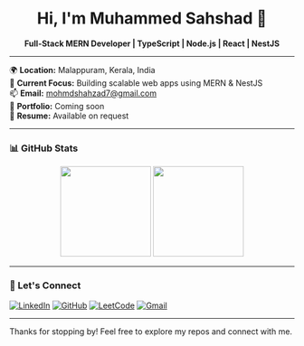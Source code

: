 <h1 align="center">Hi, I'm Muhammed Sahshad 👋</h1>
<p align="center"><strong>Full-Stack MERN Developer | TypeScript | Node.js | React | NestJS</strong></p>

---

🌍 **Location:** Malappuram, Kerala, India  
💼 **Current Focus:** Building scalable web apps using MERN & NestJS  
📫 **Email:** [mohmdshahzad7@gmail.com](mailto:mohmdshahzad7@gmail.com)  
🔗 **Portfolio:** Coming soon  
📎 **Resume:** Available on request

---

### 📊 GitHub Stats

<p align="center">
  <img src="https://github-readme-stats.vercel.app/api?username=sahshad&show_icons=true&theme=tokyonight" height="160" />
  <img src="https://github-readme-stats.vercel.app/api/top-langs/?username=sahshad&layout=compact&theme=tokyonight" height="160" />
</p>

---

### 📌 Let's Connect

[![LinkedIn](https://img.shields.io/badge/LinkedIn-blue?style=flat-square&logo=linkedin&logoColor=white)](https://linkedin.com/in/muhammed-sahshad-702379275)
[![GitHub](https://img.shields.io/badge/GitHub-black?style=flat-square&logo=github&logoColor=white)](https://github.com/sahshad)
[![LeetCode](https://img.shields.io/badge/LeetCode-orange?style=flat-square&logo=leetcode&logoColor=white)](https://leetcode.com/sahshad)
[![Gmail](https://img.shields.io/badge/Gmail-red?style=flat-square&logo=gmail&logoColor=white)](mailto:mohmdshahzad7@gmail.com)

---


Thanks for stopping by! Feel free to explore my repos and connect with me.

